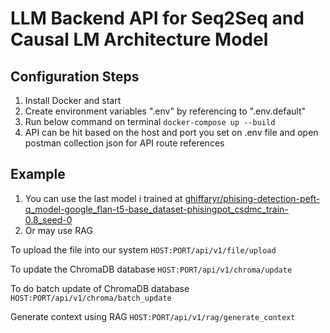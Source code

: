 # LLM Backend API for Seq2Seq and Causal LM Architecture Model

## Configuration Steps
1. Install Docker and start
2. Create environment variables ".env" by referencing to ".env.default"
3. Run below command on terminal
`
docker-compose up --build
`
4. API can be hit based on the host and port you set on .env file and open postman collection json for API route references

## Example
1. You can use the last model i trained at [ghiffaryr/phising-detection-peft-q_model-google_flan-t5-base_dataset-phisingpot_csdmc_train-0.8_seed-0](ghiffaryr/phising-detection-peft-q_model-google_flan-t5-base_dataset-phisingpot_csdmc_train-0.8_seed-0)
2. Or may use RAG
   
To upload the file into our system
`
HOST:PORT/api/v1/file/upload
`

To update the ChromaDB database
`
HOST:PORT/api/v1/chroma/update
`

To do batch update of ChromaDB database
`
HOST:PORT/api/v1/chroma/batch_update
`

Generate context using RAG
`
HOST:PORT/api/v1/rag/generate_context
`
